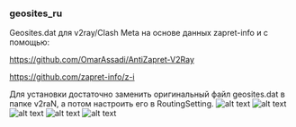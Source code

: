 ### geosites_ru

Geosites.dat для v2ray/Clash Meta на основе данных zapret-info и с помощью:

https://github.com/OmarAssadi/AntiZapret-V2Ray

https://github.com/zapret-info/z-i

Для установки достаточно заменить оригинальный файл geosites.dat в папке v2raN, а потом настроить его в RoutingSetting.
![alt text](https://github.com/cornoctopus/geosites_antifilter_ru/blob/main/1.png)
![alt text](https://github.com/cornoctopus/geosites_antifilter_ru/blob/main/2.png)
![alt text](https://github.com/cornoctopus/geosites_antifilter_ru/blob/main/3.png)
![alt text](https://github.com/cornoctopus/geosites_antifilter_ru/blob/main/4.png)
![alt text](https://github.com/cornoctopus/geosites_antifilter_ru/blob/main/5.png)
